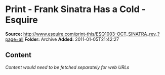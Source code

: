 # Print - Frank Sinatra Has a Cold - Esquire

**Source:** http://www.esquire.com/print-this/ESQ1003-OCT_SINATRA_rev_?page=all
**Folder:** Archive
**Added:** 2011-01-05T21:42:27




## Content
*Content would need to be fetched separately for web URLs*
